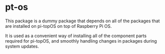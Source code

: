 # pt-os

This package is a dummy package that depends on all of the packages that are installed on pi-topOS on top of Raspberry Pi OS.

It is used as a convenient way of installing all of the component parts required for pi-topOS, and smoothly handling changes in packages during system updates.
